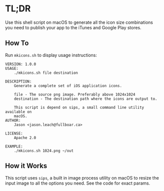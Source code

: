 # TL;DR

Use this shell script on macOS to generate all the icon size combinations you need to publish your app to the iTunes and Google Play stores.

## How To

Run `mkicons.sh` to display usage instructions:

```shell
VERSION: 1.0.0
USAGE:
    ./mkicons.sh file destination

DESCRIPTION:
    Generate a complete set of iOS application icons.

    file - The source png image. Preferably above 1024x1024
    destination - The destination path where the icons are output to.

    This script is depend on sips, a small command line utility available on
    macOS.
AUTHOR:
    Jason <jason.leach@fullboar.ca>

LICENSE:
    Apache 2.0

EXAMPLE:
    ./mkicons.sh 1024.png ~/out
```

## How it Works

This script uses `sips`, a built in image process utility on macOS to resize the input image to all the options you need. See the code for exact params.
